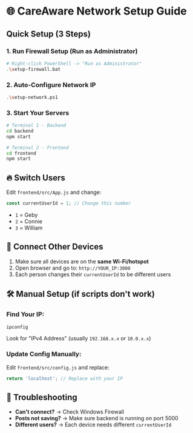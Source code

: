 # 🌐 CareAware Network Setup Guide

## Quick Setup (3 Steps)

### 1. **Run Firewall Setup** (Run as Administrator)
```bash
# Right-click PowerShell -> "Run as Administrator"
.\setup-firewall.bat
```

### 2. **Auto-Configure Network IP**
```bash
.\setup-network.ps1
```

### 3. **Start Your Servers**
```bash
# Terminal 1 - Backend
cd backend
npm start

# Terminal 2 - Frontend  
cd frontend
npm start
```

## 🔥 Switch Users

Edit `frontend/src/App.js` and change:
```javascript
const currentUserId = 1; // Change this number
```

- `1` = Geby
- `2` = Connie  
- `3` = William

## 📱 Connect Other Devices

1. Make sure all devices are on the **same Wi-Fi/hotspot**
2. Open browser and go to: `http://YOUR_IP:3000`
3. Each person changes their `currentUserId` to be different users

## 🛠️ Manual Setup (if scripts don't work)

### Find Your IP:
```bash
ipconfig
```
Look for "IPv4 Address" (usually `192.168.x.x` or `10.0.x.x`)

### Update Config Manually:
Edit `frontend/src/config.js` and replace:
```javascript
return 'localhost'; // Replace with your IP
```

## 🚨 Troubleshooting

- **Can't connect?** → Check Windows Firewall
- **Posts not saving?** → Make sure backend is running on port 5000
- **Different users?** → Each device needs different `currentUserId` 